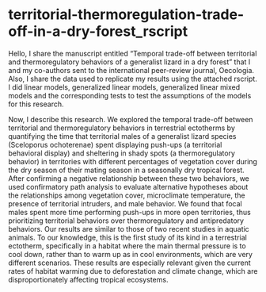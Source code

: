 # territorial-thermoregulation-trade-off-in-a-dry-forest_rscript

Hello, I share the manuscript entitled “Temporal trade-off between territorial and thermoregulatory behaviors of a generalist lizard in a dry forest” that I and my co-authors sent to the international peer-review journal, Oecologia. 
Also, I share the data used to replicate my results using the attached rscript. 
I did linear models, generalized linear models, generalized linear mixed models and the corresponding tests to test the assumptions of the models for this research.

Now, I describe this research. We explored the temporal trade-off between territorial and thermoregulatory behaviors in terrestrial ectotherms by quantifying the time that territorial males of a generalist lizard species (Sceloporus ochoterenae) spent displaying push-ups (a territorial behavioral display) and sheltering in shady spots (a thermoregulatory behavior) in territories with different percentages of vegetation cover during the dry season of their mating season in a seasonally dry tropical forest. After confirming a negative relationship between these two behaviors, we used confirmatory path analysis to evaluate alternative hypotheses about the relationships among vegetation cover, microclimate temperature, the presence of territorial intruders, and male behavior. We found that focal males spent more time performing push-ups in more open territories, thus prioritizing territorial behaviors over 
thermoregulatory and antipredatory behaviors. Our results are similar to those of two recent studies in aquatic animals. To our knowledge, this is the first study of its kind in a terrestrial ectotherm, specifically in a habitat where the main thermal pressure is to cool down, rather than to warm up as in cool environments, which are very different scenarios. These results are especially relevant given the current rates of habitat warming due to deforestation and climate change, which are disproportionately affecting tropical ecosystems. 
